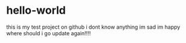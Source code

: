 # hello-world
this is my test project on github
i dont know anything 
im sad
im happy
where should i go 
update again!!!!
